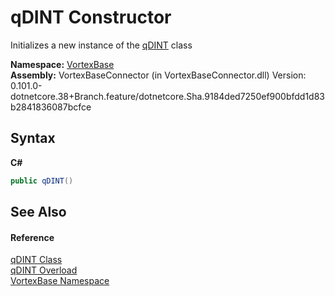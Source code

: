 # qDINT Constructor 
 

Initializes a new instance of the <a href="T_VortexBase_qDINT.md">qDINT</a> class

**Namespace:**&nbsp;<a href="N_VortexBase.md">VortexBase</a><br />**Assembly:**&nbsp;VortexBaseConnector (in VortexBaseConnector.dll) Version: 0.101.0-dotnetcore.38+Branch.feature/dotnetcore.Sha.9184ded7250ef900bfdd1d83b2841836087bcfce

## Syntax

**C#**<br />
``` C#
public qDINT()
```


## See Also


#### Reference
<a href="T_VortexBase_qDINT.md">qDINT Class</a><br /><a href="Overload_VortexBase_qDINT__ctor.md">qDINT Overload</a><br /><a href="N_VortexBase.md">VortexBase Namespace</a><br />
